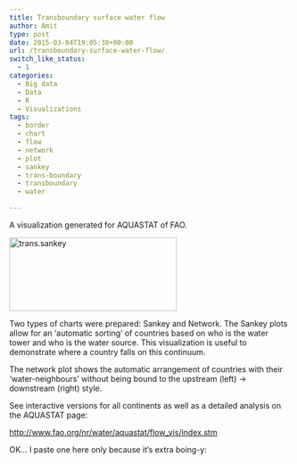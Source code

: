 ```yaml
---
title: Transboundary surface water flow
author: Amit
type: post
date: 2015-03-04T19:05:38+00:00
url: /transboundary-surface-water-flow/
switch_like_status:
  - 1
categories:
  - Big data
  - Data
  - R
  - Visualizations
tags:
  - border
  - chart
  - flow
  - network
  - plot
  - sankey
  - trans-boundary
  - transboundary
  - water

---
```

A visualization generated for AQUASTAT of FAO.

[<img class="alignnone size-medium wp-image-299" src="https://i2.wp.com/amitkohli.com/wp-content/uploads/2015/03/trans.sankey.png?resize=300%2C132" alt="trans.sankey" width="300" height="132" srcset="https://i2.wp.com/amitkohli.com/wp-content/uploads/2015/03/trans.sankey.png?resize=300%2C132 300w, https://i2.wp.com/amitkohli.com/wp-content/uploads/2015/03/trans.sankey.png?resize=700%2C309 700w, https://i2.wp.com/amitkohli.com/wp-content/uploads/2015/03/trans.sankey.png?w=794 794w" sizes="(max-width: 300px) 100vw, 300px" data-recalc-dims="1" />][1]

Two types of charts were prepared: Sankey and Network. The Sankey plots allow for an &#8216;automatic sorting&#8217; of countries based on who is the water tower and who is the water source. This visualization is useful to demonstrate where a country falls on this continuum.

The network plot shows the automatic arrangement of countries with their &#8216;water-neighbours&#8217; without being bound to the upstream (left) -> downstream (right) style.

See interactive versions for all continents as well as a detailed analysis on the AQUASTAT page:

<a href="http://www.fao.org/nr/water/aquastat/flow_vis/index.stm" target="_blank">http://www.fao.org/nr/water/aquastat/flow_vis/index.stm</a>

OK&#8230; I paste one here only because it&#8217;s extra boing-y:

  
<!-- iframe plugin v.4.3 wordpress.org/plugins/iframe/ -->

 [1]: https://i2.wp.com/amitkohli.com/wp-content/uploads/2015/03/trans.sankey.png
